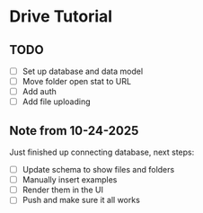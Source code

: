 # Drive Tutorial

## TODO

- [ ] Set up database and data model
- [ ] Move folder open stat to URL
- [ ] Add auth
- [ ] Add file uploading

## Note from 10-24-2025

Just finished up connecting database, next steps:

- [ ] Update schema to show files and folders
- [ ] Manually insert examples
- [ ] Render them in the UI
- [ ] Push and make sure it all works
